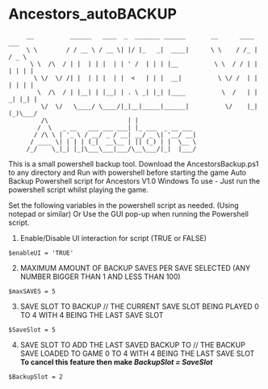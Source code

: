 # Ancestors_autoBACKUP
```
     __          ______   ____  _  _______ ______       __      ____     ___  
     \ \        / / __ \ / __ \| |/ |_   _|  ____|      \ \    / /_ |   / _ \ 
      \ \  /\  / | |  | | |  | | ' /  | | | |__          \ \  / / | |  | | | |
       \ \/  \/ /| |  | | |  | |  <   | | |  __|          \ \/ /  | |  | | | |
        \  /\  / | |__| | |__| | . \ _| |_| |____          \  /   | | _| |_| |
         \/  \/   \____/ \____/|_|__|_____|______|          \/    |_|(_)\___/ 
         /\                      | |                                        
        /  \   _ __   ___ ___ ___| |_ ___  _ __ ___                         
       / /\ \ | '_ \ / __/ _ / __| __/ _ \| '__/ __|                        
      / ____ \| | | | (_|  __\__ | || (_) | |  \__ \                        
     /_/    \_|_| |_|\___\___|___/\__\___/|_|  |___/  
```
  This is a small powershell backup tool.
  Download the AncestorsBackup.ps1 to any directory and Run with powershell before starting the game
  Auto Backup Powershell script for Ancestors V1.0 Windows
	To use - Just run the powershell script whilst playing the game.
  
Set the following variables in the powershell script as needed. (Using notepad or similar) Or Use the GUI pop-up when running the Powershell script.

1. Enable/Disable UI interaction for script (TRUE or FALSE)
```
$enableUI = 'TRUE'
```
2. MAXIMUM AMOUNT OF BACKUP SAVES PER SAVE SELECTED (ANY NUMBER BIGGER THAN 1 AND LESS THAN 100)
```
$maxSAVES = 5
```

3. SAVE SLOT TO BACKUP // THE CURRENT SAVE SLOT BEING PLAYED 0 TO 4 WITH 4 BEING THE LAST SAVE SLOT		
```
$SaveSlot = 5
```

4. SAVE SLOT TO ADD THE LAST SAVED BACKUP TO // THE BACKUP SAVE LOADED TO GAME 0 TO 4 WITH 4 BEING THE LAST SAVE SLOT
**To cancel this feature then make _BackupSlot = SaveSlot_**
```
$BackupSlot = 2
```
